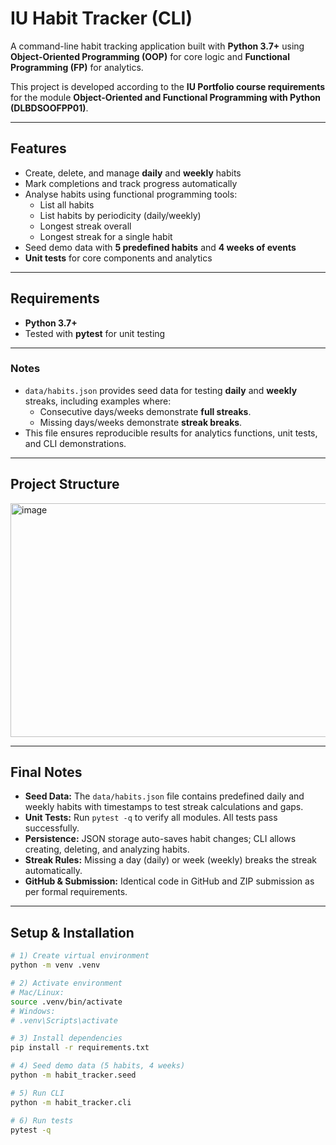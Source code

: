 # IU Habit Tracker (CLI)

A command-line habit tracking application built with **Python 3.7+** using **Object-Oriented Programming (OOP)** for core logic and **Functional Programming (FP)** for analytics.  

This project is developed according to the **IU Portfolio course requirements** for the module **Object-Oriented and Functional Programming with Python (DLBDSOOFPP01)**.

---

## Features

- Create, delete, and manage **daily** and **weekly** habits  
- Mark completions and track progress automatically  
- Analyse habits using functional programming tools:  
  - List all habits  
  - List habits by periodicity (daily/weekly)  
  - Longest streak overall  
  - Longest streak for a single habit  
- Seed demo data with **5 predefined habits** and **4 weeks of events**  
- **Unit tests** for core components and analytics  

---

## Requirements

- **Python 3.7+**
- Tested with **pytest** for unit testing  

---



### Notes
- `data/habits.json` provides seed data for testing **daily** and **weekly** streaks, including examples where:
  - Consecutive days/weeks demonstrate **full streaks**.
  - Missing days/weeks demonstrate **streak breaks**.
- This file ensures reproducible results for analytics functions, unit tests, and CLI demonstrations.


---

## Project Structure
<img width="708" height="374" alt="image" src="https://github.com/user-attachments/assets/b69b903d-85a1-4007-b68e-641d0b464096" />


---
## Final Notes
- **Seed Data:** The `data/habits.json` file contains predefined daily and weekly habits with timestamps to test streak calculations and gaps.
- **Unit Tests:** Run `pytest -q` to verify all modules. All tests pass successfully.
- **Persistence:** JSON storage auto-saves habit changes; CLI allows creating, deleting, and analyzing habits.
- **Streak Rules:** Missing a day (daily) or week (weekly) breaks the streak automatically.
- **GitHub & Submission:** Identical code in GitHub and ZIP submission as per formal requirements.

---
## Setup & Installation

```bash
# 1) Create virtual environment
python -m venv .venv

# 2) Activate environment
# Mac/Linux:
source .venv/bin/activate
# Windows:
# .venv\Scripts\activate

# 3) Install dependencies
pip install -r requirements.txt

# 4) Seed demo data (5 habits, 4 weeks)
python -m habit_tracker.seed

# 5) Run CLI
python -m habit_tracker.cli

# 6) Run tests
pytest -q

